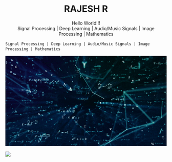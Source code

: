 
<h1 align="center">RAJESH R</h1>

<div align="center">Hello World!!!</div>
<div align="center">Signal Processing | Deep Learning | Audio/Music Signals | Image Processing | Mathematics</div>

```
Signal Processing | Deep Learning | Audio/Music Signals | Image Processing | Mathematics
```
<p align="center">
  <img  src="https://github.com/its-rajesh/its-rajesh/blob/main/math2.gif">
</p>



![](https://komarev.com/ghpvc/?username=its-rajesh&color=red&style=for-the-badge&label=VIEWERS+COUNT)


<!---
its-rajesh/its-rajesh is a ✨ special ✨ repository because its `README.md` (this file) appears on your GitHub profile.
You can click the Preview link to take a look at your changes.
--->
